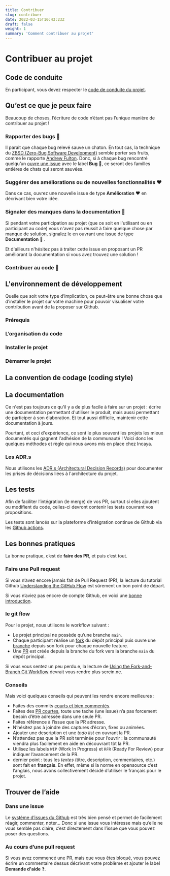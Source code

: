 ```yaml
---
title: Contribuer
slug: contribuer
date: 2022-03-15T10:43:23Z
draft: false
weight: 1
summary: 'Comment contribuer au projet'
---
```


# Contribuer au projet

## Code de conduite

En participant, vous devez respecter le [code de conduite du projet](CODE_OF_CONDUCT.md).

## Qu’est ce que je peux faire

Beaucoup de choses, l’écriture de code n’étant pas l’unique manière de contribuer au projet !

### Rapporter des bugs :bug: 

Il parait que chaque bug relevé sauve un chaton. En tout cas, la technique du [ZBSD (Zero-Bug Software Development)](https://medium.com/quality-functions/the-zero-bug-policy-b0bd987be684) semble porter ses fruits, comme le rapporte [Andrew Fulton](https://medium.com/@andrew.fulton/how-we-got-to-zero-bugs-and-implemented-a-zero-bug-policy-c77ee3f2e50b).
Donc, si à chaque bug rencontré quelqu’un [ouvre une issue](#ouvrir-une-issue) avec le label **Bug** :bug:, ce seront des familles entières de chats qui seront sauvées.

### Suggérer des améliorations ou de nouvelles fonctionnalités :heart:

Dans ce cas, ouvrez une nouvelle issue de type **Amélioration** :heart: en décrivant bien votre idée.

### Signaler des manques dans la documentation :blue_book:

Si pendant votre participation au projet (que ce soit en l'utilisant ou en participant au code) vous n'avez pas réussit à faire quelque chose par manque de solution, signalez le en ouvrant une issue de type **Documentation** :blue_book: .

Et d'ailleurs n'hésitez pas à traiter cette issue en proposant un PR améliorant la documentation si vous avez trouvez une solution !

### Contribuer au code :seedling:

<!-- Topo sur le projet -->

## L'environnement de développement

Quelle que soit votre type d’implication, ce peut-être une bonne chose que d’installer le projet sur votre machine pour pouvoir visualiser votre contribution avant de la proposer sur Github.

### Prérequis

<!-- Décrire ce qui doit-être disponible sur un environnement de développement afin de pouvoir installer le projet et le lancer en local -->

### L’organisation du code

<!-- Description de l'organisation du code si cela vous semble utile. C'est souvent un plus dans la cas de monorepo ... -->

### Installer le projet

<!-- Les étapes nécessaires à l'installation du projet -->

### Démarrer le projet

<!-- Comment lancer le projet en locale -->

## La convention de codage (coding style)

<!-- Décrire les conventions de code du projet, et les outils de linting éventuels -->

## La documentation

Ce n'est pas toujours ce qu'il y a de plus facile à faire sur un projet : écrire une documentation permettant d'utiliser le produit, mais aussi permettant de participer à son élaboration. Et tout aussi difficile, maintenir cette documentation à jours.

Pourtant, et ceci d'expérience, ce sont le plus souvent les projets les mieux documentés qui gagnent l'adhésion de la communauté ! Voici donc les quelques méthodes et règle qui nous avons mis en place chez Incaya.

### Les ADR.s

Nous utilisons les [ADR.s (Architectural Decision Records)](https://adr.github.io/) pour documenter les prises de décisions liées à l'architecture du projet.

## Les tests

Afin de faciliter l’intégration (le merge) de vos PR, surtout si elles ajoutent ou modifient du code, celles-ci devront contenir les tests couvrant vos propositions.

<!-- Décrire les outils de tests utilisés. -->

Les tests sont lancés sur la plateforme d’intégration continue de Github via les [Github actions](https://github.com/features/actions).

## Les bonnes pratiques

La bonne pratique, c’est de **faire des PR**, et puis c’est tout.

### Faire une Pull request

Si vous n’avez encore jamais fait de Pull Request (PR), la lecture du tutorial Github [Understanding the GitHub Flow](https://guides.github.com/introduction/flow/) est sûrement un bon point de départ.

Si vous n’aviez pas encore de compte Github, en voici une [bonne introduction](https://flaviocopes.com/github-guide/).

### le git flow

Pour le projet, nous utilisons le workflow suivant :

-   Le projet principal ne possède qu’une branche `main`.
-   Chaque participant réalise un [fork](https://guides.github.com/activities/forking/) du dépôt principal puis ouvre une [branche](https://help.github.com/articles/creating-and-deleting-branches-within-your-repository/) depuis son fork pour chaque nouvelle feature.
-   Une [PR](https://help.github.com/articles/about-pull-requests/) est créée depuis la branche du fork vers la branche `main` du dépôt principal.

Si vous vous sentez un peu perdu.e, la lecture de [Using the Fork-and-Branch Git Workflow](https://blog.scottlowe.org/2015/01/27/using-fork-branch-git-workflow/) devrait vous rendre plus serein.ne.

### Conseils

Mais voici quelques conseils qui peuvent les rendre encore meilleures :

-   Faites des commits [courts et bien commentés](http://tbaggery.com/2008/04/19/a-note-about-git-commit-messages.html).
-   Faites des [PR courtes](https://dev.to/bosepchuk/optimal-pull-request-size-600), toute une tache (une issue) n’a pas forcement besoin d’être adressée dans une seule PR.
-   Faites référence à l’issue que la PR adresse.
-   N’hésitez pas à joindre des captures d’écran, fixes ou animées.
-   Ajouter une description et une _todo list_ en ouvrant la PR.
-   N’attendez pas que la PR soit terminée pour l’ouvrir : la communauté viendra plus facilement en aide en découvrant tôt la PR.
-   Utilisez les labels `WIP` (Work In Progress) et `RFR` (Ready For Review) pour indiquer l’avancement de la PR.
-   dernier point : tous les _textes_ (titre, description, commentaires, etc.) sont fait en **français**. En effet, même si la norme en opensource c’est l’anglais, nous avons collectivement décidé d’utiliser le français pour le projet.

## Trouver de l’aide

### Dans une issue

Le [système d’issues du Github](https://guides.github.com/features/issues/) est très bien pensé et permet de facilement réagir, commenter, noter... Donc si une issue vous intéresse mais qu’elle ne vous semble pas claire, c’est directement dans l’issue que vous pouvez poser des questions.

### Au cours d’une pull request

Si vous avez commencé une PR, mais que vous êtes bloqué, vous pouvez écrire un commentaire dessus décrivant votre problème et ajouter le label **Demande d'aide** :question:.
